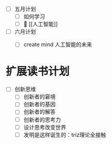 - [ ] 五月计划
	- [ ] 如何学习  
	- [ ] 🔼    [[人工智能]]
- [ ] 六月计划
	- [ ] create mind 人工智能的未来



# 扩展读书计划
- [ ] 创新思维
	- [ ] 创新者的窘境
	- [ ] 创新者的基因
	- [ ] 创新者的解答
	- [ ] 创新者的思考力
	- [ ] 设计思考改变世界
	- [ ] 发明是这样诞生的：triz理论全接触
